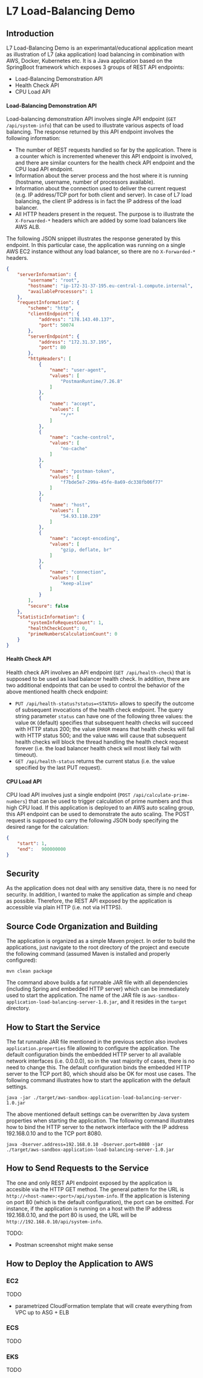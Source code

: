 # L7 Load-Balancing Demo

## Introduction
L7 Load-Balancing Demo is an experimantal/educational application meant as illustration of L7 (aka application) load balancing in combination with AWS, Docker, Kubernetes etc. It is a Java application based on the SpringBoot framework which exposes 3 groups of REST API endpoints:
- Load-Balancing Demonstration API
- Health Check API
- CPU Load API

#### Load-Balancing Demonstration API
Load-balancing demonstration API involves single API endpoint (`GET /api/system-info`) that can be used to illustrate various aspects of load balancing. The response returned by this API endpoint involves the following information:
- The number of REST requests handled so far by the application. There is a counter which is incremented whenever this API endpoint is involved, and there are similar counters for the health check API endpoint and the CPU load API endpoint.
- Information about the server process and the host where it is running (hostname, username, number of processors available).
- Information about the connection used to deliver the current request (e.g. IP address/TCP port for both client and server). In case of L7 load balancing, the client IP address is in fact the IP address of the load balancer.
- All HTTP headers present in the request. The purpose is to illustrate the `X-Forwarded-*` headers which are added by some load balancers like AWS ALB.

The following JSON snippet illustrates the response generated by this endpoint. In this particular case, the application was running on a single AWS EC2 instance without any load balancer, so there are no `X-Forwarded-*` headers.

```json
{
    "serverInformation": {
        "username": "root",
        "hostname": "ip-172-31-37-195.eu-central-1.compute.internal",
        "availableProcessors": 1
    },
    "requestInformation": {
        "scheme": "http",
        "clientEndpoint": {
            "address": "178.143.40.137",
            "port": 50074
        },
        "serverEndpoint": {
            "address": "172.31.37.195",
            "port": 80
        },
        "httpHeaders": [
            {
                "name": "user-agent",
                "values": [
                    "PostmanRuntime/7.26.8"
                ]
            },
            {
                "name": "accept",
                "values": [
                    "*/*"
                ]
            },
            {
                "name": "cache-control",
                "values": [
                    "no-cache"
                ]
            },
            {
                "name": "postman-token",
                "values": [
                    "f7bde5e7-299a-45fe-8a69-dc338fb06f77"
                ]
            },
            {
                "name": "host",
                "values": [
                    "54.93.110.239"
                ]
            },
            {
                "name": "accept-encoding",
                "values": [
                    "gzip, deflate, br"
                ]
            },
            {
                "name": "connection",
                "values": [
                    "keep-alive"
                ]
            }
        ],
        "secure": false
    },
    "statisticInformation": {
        "systemInfoRequestCount": 1,
        "healthCheckCount": 0,
        "primeNumbersCalculationCount": 0
    }
}
```

#### Health Check API
Health check API involves an API endpoint (`GET /api/health-check`) that is supposed to be used as load balancer health check. In addition, there are two additional endpoints that can be used to control the behavior of the above mentioned health check endpoint:
- `PUT /api/health-status?status=<STATUS>` allows to specify the outcome of subsequent invocations of the health check endpoint. The query string parameter `status` can have one of the following three values: the value `OK` (default) specifies that subsequent health checks will succeed with HTTP status 200; the value `ERROR` means that health checks will fail with HTTP status 500; and the value `HANG` will cause that subsequent health checks will block the thread handling the health check request forever (i.e. the load balancer health check will most likely fail with timeout).
- `GET /api/health-status` returns the current status (i.e. the value specified by the last PUT request).

#### CPU Load API
CPU load API involves just a single endpoint (`POST /api/calculate-prime-numbers`) that can be used to trigger calculation of prime numbers and thus high CPU load. If this application is deployed to an AWS auto scaling group, this API endpoint can be used to demonstrate the auto scaling. The POST request is supposed to carry the following JSON body specifying the desired range for the calculation:

```json
{
    "start": 1,
    "end":   900000000
}
```


## Security
As the application does not deal with any sensitive data, there is no need for security. In addition, I wanted to make the application as simple and cheap as possible. Therefore, the REST API exposed by the application is accessible via plain HTTP (i.e. not via HTTPS).


## Source Code Organization and Building
The application is organized as a simple Maven project. In order to build the applications, just navigate to the root directory of the project and execute the following command (assumed Maven is installed and properly configured):

```
mvn clean package
```

The command above builds a fat runnable JAR file with all dependencies (including Spring and embedded HTTP server) which can be immediately used to start the application. The name of the JAR file is `aws-sandbox-application-load-balancing-server-1.0.jar`, and it resides in the `target` directory.

## How to Start the Service
The fat runnable JAR file mentioned in the previous section also involves `application.properties` file allowing to configure the application. The default configuration binds the embedded HTTP server to all available network interfaces (i.e. 0.0.0.0), so in the vast majority of cases, there is no need to change this. The default configuration binds the embedded HTTP server to the TCP port 80, which should also be OK for most use cases. The following command illustrates how to start the application with the default settings.

```
java -jar ./target/aws-sandbox-application-load-balancing-server-1.0.jar
```

The above mentioned default settings can be overwritten by Java system properties when starting the application. The following command illustrates how to bind the HTTP server to the network interface with the IP address 192.168.0.10 and to the TCP port 8080.

```
java -Dserver.address=192.168.0.10 -Dserver.port=8080 -jar ./target/aws-sandbox-application-load-balancing-server-1.0.jar
```

## How to Send Requests to the Service
The one and only REST API endpoint exposed by the application is accesible via the HTTP GET method. The general pattern for the URL is `http://<host-name>:<port>/api/system-info`. If the application is listening on port 80 (which is the default configuration), the port can be omitted. For instance, if the application is running on a host with the IP address 192.168.0.10, and the port 80 is used, the URL will be `http://192.168.0.10/api/system-info`.

TODO:
- Postman screenshot might make sense

## How to Deploy the Application to AWS

### EC2
TODO
- parametrized CloudFormation template that will create everything from VPC up to ASG + ELB

### ECS
TODO

### EKS
TODO
